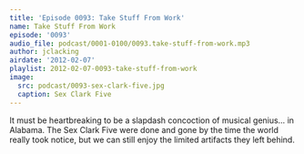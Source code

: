 ```yaml
---
title: 'Episode 0093: Take Stuff From Work'
name: Take Stuff From Work
episode: '0093'
audio_file: podcast/0001-0100/0093.take-stuff-from-work.mp3
author: jclacking
airdate: '2012-02-07'
playlist: 2012-02-07-0093-take-stuff-from-work
image:
  src: podcast/0093-sex-clark-five.jpg
  caption: Sex Clark Five
---
```

It must be heartbreaking to be a slapdash concoction of musical genius… in Alabama. The Sex Clark Five were done and gone by the time the world really took notice, but we can still enjoy the limited artifacts they left behind.
